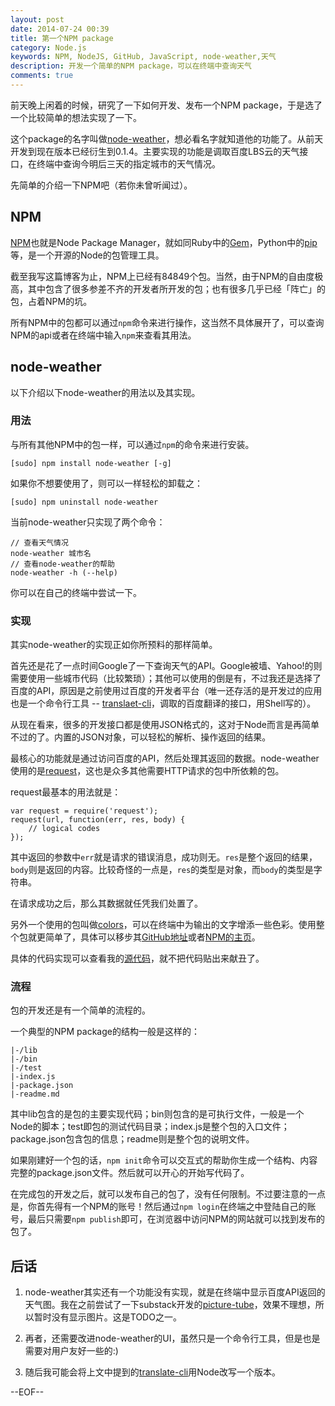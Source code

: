 ```yaml
---
layout: post
date: 2014-07-24 00:39
title: 第一个NPM package
category: Node.js
keywords: NPM, NodeJS, GitHub, JavaScript, node-weather,天气
description: 开发一个简单的NPM package，可以在终端中查询天气
comments: true
---
```


前天晚上闲着的时候，研究了一下如何开发、发布一个NPM package，于是选了一个比较简单的想法实现了一下。

这个package的名字叫做[node-weather](https://github.com/SFantasy/node-weather)，想必看名字就知道他的功能了。从前天开发到现在版本已经衍生到0.1.4。主要实现的功能是调取百度LBS云的天气接口，在终端中查询今明后三天的指定城市的天气情况。

先简单的介绍一下NPM吧（若你未曾听闻过）。

## NPM

[NPM](https://www.npmjs.org/)也就是Node Package Manager，就如同Ruby中的[Gem](https://rubygems.org/)，Python中的[pip](https://pypi.python.org/pypi/pip)等，是一个开源的Node的包管理工具。

截至我写这篇博客为止，NPM上已经有84849个包。当然，由于NPM的自由度极高，其中包含了很多参差不齐的开发者所开发的包；也有很多几乎已经「阵亡」的包，占着NPM的坑。

所有NPM中的包都可以通过`npm`命令来进行操作，这当然不具体展开了，可以查询NPM的api或者在终端中输入`npm`来查看其用法。

## node-weather

以下介绍以下node-weather的用法以及其实现。

### 用法

与所有其他NPM中的包一样，可以通过`npm`的命令来进行安装。

```
[sudo] npm install node-weather [-g]
```

如果你不想要使用了，则可以一样轻松的卸载之：

```
[sudo] npm uninstall node-weather
```

当前node-weather只实现了两个命令：

```
// 查看天气情况
node-weather 城市名
// 查看node-weather的帮助
node-weather -h (--help)
```

你可以在自己的终端中尝试一下。

### 实现

其实node-weather的实现正如你所预料的那样简单。

首先还是花了一点时间Google了一下查询天气的API。Google被墙、Yahoo!的则需要使用一些城市代码（比较繁琐）；其他可以使用的倒是有，不过我还是选择了百度的API，原因是之前使用过百度的开发者平台（唯一还存活的是开发过的应用也是一个命令行工具 -- [translaet-cli](https://github.com/SFantasy/translate-cli)，调取的百度翻译的接口，用Shell写的）。

从现在看来，很多的开发接口都是使用JSON格式的，这对于Node而言是再简单不过的了。内置的JSON对象，可以轻松的解析、操作返回的结果。

最核心的功能就是通过访问百度的API，然后处理其返回的数据。node-weather使用的是[request](https://www.npmjs.org/package/request)，这也是众多其他需要HTTP请求的包中所依赖的包。

request最基本的用法就是：

```
var request = require('request');
request(url, function(err, res, body) {
	// logical codes
});
```

其中返回的参数中`err`就是请求的错误消息，成功则无。`res`是整个返回的结果，`body`则是返回的内容。比较奇怪的一点是，`res`的类型是对象，而`body`的类型是字符串。

在请求成功之后，那么其数据就任凭我们处置了。

另外一个使用的包叫做[colors](https://www.npmjs.org/package/colors)，可以在终端中为输出的文字增添一些色彩。使用整个包就更简单了，具体可以移步其[GitHub地址](https://github.com/Marak/colors.js)或者[NPM的主页](https://www.npmjs.org/package/colors)。

具体的代码实现可以查看我的[源代码](https://github.com/SFantasy/node-weather)，就不把代码贴出来献丑了。

### 流程

包的开发还是有一个简单的流程的。

一个典型的NPM package的结构一般是这样的：

```
|-/lib
|-/bin
|-/test
|-index.js
|-package.json
|-readme.md
```

其中lib包含的是包的主要实现代码；bin则包含的是可执行文件，一般是一个Node的脚本；test即包的测试代码目录；index.js是整个包的入口文件；package.json包含包的信息；readme则是整个包的说明文件。

如果刚建好一个包的话，`npm init`命令可以交互式的帮助你生成一个结构、内容完整的package.json文件。然后就可以开心的开始写代码了。

在完成包的开发之后，就可以发布自己的包了，没有任何限制。不过要注意的一点是，你首先得有一个NPM的账号！然后通过`npm login`在终端之中登陆自己的账号，最后只需要`npm publish`即可，在浏览器中访问NPM的网站就可以找到发布的包了。

## 后话

1. node-weather其实还有一个功能没有实现，就是在终端中显示百度API返回的天气图。我在之前尝试了一下substack开发的[picture-tube](https://github.com/substack/picture-tube)，效果不理想，所以暂时没有显示图片。这是TODO之一。

2. 再者，还需要改进node-weather的UI，虽然只是一个命令行工具，但是也是需要对用户友好一些的:)

3. 随后我可能会将上文中提到的[translate-cli](https://github.com/SFantasy/translate-cli)用Node改写一个版本。


--EOF--

